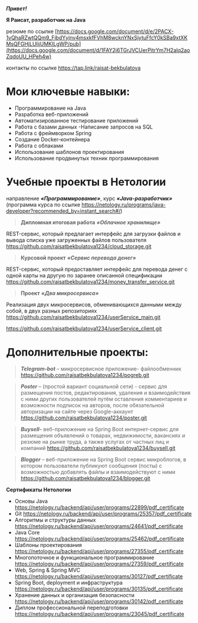***Привет!***

**Я Раисат, разработчик на Java**           

резюме по ссылке   [https://docs.google.com/document/d/e/2PACX-1vQhaRZwtQQm9_FibdYvjnv4msxkfFVhM8wcknYNxSjytuFfcY0kSBa9xtXKMsQFGHjLUlijUMKILgWP/pub](https://docs.google.com/document/d/1FAY2j6TGrJVCUerPitrYm7H2alq2aoZqdoUU_HPeh4w)

контакты по ссылке https://tap.link/raisat-bekbulatova

# Мои ключевые навыки:
- Программирование на Java
- Разработка веб-приложений
- Автоматизированное тестирование приложений
- Работа с базами данных
 -Написание запросов на SQL
- Работа с фреймворком Spring
- Создание Docker-контейнера
- Работа с облаками
- Использование шаблонов проектирования
- Использование продвинутых техник программирования
  
# Учебные проекты в Нетологии

направление ***«Программирование»***, курс ***«Java-разработчик»*** (программа курса по ссылке https://netology.ru/programs/java-developer?recommended_by=instant_search#/)

> **Дипломная итоговая  работа** ***«Облачное хранилище»***

REST-сервис, который предлагает интерфейс для загрузки файлов и вывода списка уже загруженных файлов пользователя https://github.com/raisatbekbulatova1234/cloud_storage.git

> **Курсовой проект** ***«Сервис перевода денег»***

REST-сервис, который  предоставляет интерфейс для перевода денег с одной карты на другую по заранее описанной спецификации https://github.com/raisatbekbulatova1234/money_transfer_service.git

> **Проект** ***«Два микросервиса»***

Реализация двух микросервисов, обменивающихся данными между собой, в двух разных репозиториях 
https://github.com/raisatbekbulatova1234/userService_main.git

https://github.com/raisatbekbulatova1234/userService_client.git

# Дополнительные проекты:
> ***Telegram-bot*** – микросервисное приложение- файлообменник https://github.com/raisatbekbulatova1234/pogreb.git

> ***Poster*** – (простой вариант социальной сети) - сервис для размещения постов, редактирования, удаления и взаимодействия с ними других пользователей путём оставления комментариев и возможности подписок на авторов, после обязательной авторизации на сайте через Google-аккаунт https://github.com/raisatbekbulatova1234/poster.git

> ***Buysell***– веб-приложение на Spring Boot интернет-сервис для размещения объявлений о товарах, недвижимости, вакансиях и резюме на рынке труда, а также услугах от частных лиц и компаний https://github.com/raisatbekbulatova1234/buysell.git

> ***Blogger*** – веб-приложение на Spring Boot сервис микроблогов, в котором пользователи публикуют сообщения (посты) с возможностью добавлять файлы и взаимодействуют с ними https://github.com/raisatbekbulatova1234/blogger.git

**Сертификаты Нетологии**
- Основы Java https://netology.ru/backend/api/user/programs/22899/pdf_certificate
- Git https://netology.ru/backend/api/user/programs/25357/pdf_certificate
- Алгоритмы и структуры данных https://netology.ru/backend/api/user/programs/24641/pdf_certificate
- Java Core https://netology.ru/backend/api/user/programs/25462/pdf_certificate
- Шаблоны проектирования https://netology.ru/backend/api/user/programs/27355/pdf_certificate
- Многопоточное и функциональное программирование https://netology.ru/backend/api/user/programs/27359/pdf_certificate
- Web, Spring & Spring MVC https://netology.ru/backend/api/user/programs/30127/pdf_certificate
- Spring Boot, deployment и инфраструктура https://netology.ru/backend/api/user/programs/30135/pdf_certificate
- Хранение данных и организация безопасности https://netology.ru/backend/api/user/programs/30142/pdf_certificate
- Диплом профессиональной переподготовки https://netology.ru/backend/api/user/programs/23045/pdf_certificate
